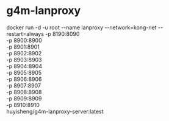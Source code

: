 # g4m-lanproxy

docker run -d -u root --name lanproxy --network=kong-net --restart=always -p 8190:8090 \
 -p 8900:8900 \
 -p 8901:8901 \
 -p 8902:8902 \
 -p 8903:8903 \
 -p 8904:8904 \
 -p 8905:8905 \
 -p 8906:8906 \
 -p 8907:8907 \
 -p 8908:8908 \
 -p 8909:8909 \
 -p 8910:8910 \
 huyisheng/g4m-lanproxy-server:latest